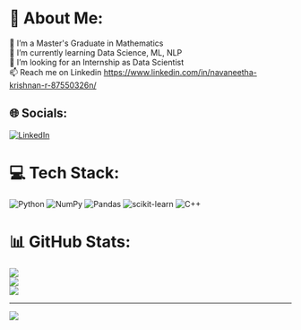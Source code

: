 # 💫 About Me:
🔭 I’m a Master's Graduate in Mathematics<br>🌱 I’m currently learning Data Science, ML, NLP<br>👯 I’m looking for an Internship as Data Scientist<br>📫 Reach me on Linkedin https://www.linkedin.com/in/navaneetha-krishnan-r-87550326n/


## 🌐 Socials:
[![LinkedIn](https://img.shields.io/badge/LinkedIn-%230077B5.svg?logo=linkedin&logoColor=white)](https://linkedin.com/in/https://www.linkedin.com/in/navaneetha-krishnan-r-87550326n/) 

# 💻 Tech Stack:
![Python](https://img.shields.io/badge/python-3670A0?style=for-the-badge&logo=python&logoColor=ffdd54) ![NumPy](https://img.shields.io/badge/numpy-%23013243.svg?style=for-the-badge&logo=numpy&logoColor=white) ![Pandas](https://img.shields.io/badge/pandas-%23150458.svg?style=for-the-badge&logo=pandas&logoColor=white) ![scikit-learn](https://img.shields.io/badge/scikit--learn-%23F7931E.svg?style=for-the-badge&logo=scikit-learn&logoColor=white) ![C++](https://img.shields.io/badge/c++-%2300599C.svg?style=for-the-badge&logo=c%2B%2B&logoColor=white)
# 📊 GitHub Stats:
![](https://github-readme-stats.vercel.app/api?username=Navaneeth124&theme=graywhite&hide_border=false&include_all_commits=false&count_private=false)<br/>
![](https://github-readme-streak-stats.herokuapp.com/?user=Navaneeth124&theme=graywhite&hide_border=false)<br/>
![](https://github-readme-stats.vercel.app/api/top-langs/?username=Navaneeth124&theme=graywhite&hide_border=false&include_all_commits=false&count_private=false&layout=compact)

---
[![](https://visitcount.itsvg.in/api?id=Navaneeth124&icon=0&color=11)](https://visitcount.itsvg.in)


